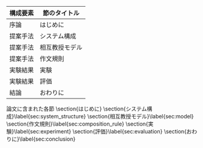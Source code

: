 構成要素 | 節のタイトル
 --- | --- 
序論 | はじめに
提案手法 | システム構成
提案手法 | 相互教授モデル
提案手法 | 作文規則
実験結果 | 実験
実験結果 | 評価
結論 | おわりに

論文に含まれた各節
\section{はじめに}
\section{システム構成}\label{sec:system_structure}
\section{相互教授モデル}\label{sec:model}
\section{作文規則}\label{sec:composition_rule}
\section{実験}\label{sec:experiment}
\section{評価}\label{sec:evaluation}
\section{おわりに}\label{sec:conclusion}
